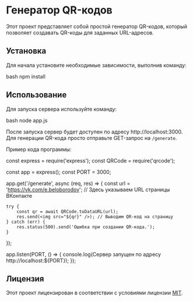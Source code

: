 # Генератор QR-кодов

Этот проект представляет собой простой генератор QR-кодов, который позволяет создавать QR-коды для заданных URL-адресов. 

## Установка

Для начала установите необходимые зависимости, выполнив команду:

bash
npm install

## Использование

Для запуска сервера используйте команду:

bash
node app.js

После запуска сервер будет доступен по адресу http://localhost:3000. Для генерации QR-кода просто отправьте GET-запрос на `/generate`.

Пример кода программы:

const express = require('express');
const QRCode = require('qrcode');

const app = express();
const PORT = 3000;

app.get('/generate', async (req, res) => {
    const url = 'https://vk.com/e.beloborodov'; // Здесь указываем URL страницы ВКонтакте

    try {
        const qr = await QRCode.toDataURL(url);
        res.send(<img src="${qr}" />); // Выводим QR-код на страницу
    } catch (err) {
        res.status(500).send('Ошибка при создании QR-кода.');
    }
});

app.listen(PORT, () => {
    console.log(Сервер запущен по адресу http://localhost:${PORT});
});

## Лицензия

Этот проект лицензирован в соответствии с условиями лицензии [MIT](https://opensource.org/licenses/MIT).
